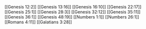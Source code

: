 [[Genesis 12:2]]
[[Genesis 13:16]]
[[Genesis 16:10]]
[[Genesis 22:17]]
[[Genesis 25:1]]
[[Genesis 28:3]]
[[Genesis 32:12]]
[[Genesis 35:11]]
[[Genesis 36:1]]
[[Genesis 48:19]]
[[Numbers 1:1]]
[[Numbers 26:1]]
[[Romans 4:11]]
[[Galatians 3:28]]
